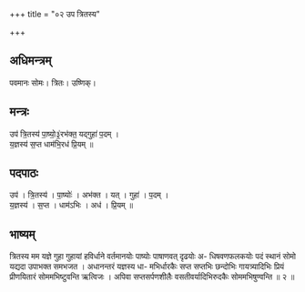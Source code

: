+++
title = "०२ उप त्रितस्य"

+++
## अधिमन्त्रम्
पवमानः सोमः। त्रितः। उष्णिक्।

## मन्त्रः
उप॑ त्रि॒तस्य॑ पा॒ष्यो॒३॒॑रभ॑क्त॒ यद्गुहा॑ प॒दम् ।  
य॒ज्ञस्य॑ स॒प्त धाम॑भि॒रध॑ प्रि॒यम् ॥

## पदपाठः
उप॑ । त्रि॒तस्य॑ । पा॒ष्योः॑ । अभ॑क्त । यत् । गुहा॑ । प॒दम् ।  
य॒ज्ञस्य॑ । स॒प्त । धाम॑ऽभिः । अध॑ । प्रि॒यम् ॥

## भाष्यम्
त्रितस्य मम यज्ञे गुहा गुहायां हविर्धाने वर्तमानयोः पाष्योः पाषाणवत् दृढयोः अ- धिषवणफलकयोः पदं स्थानं सोमो यद्यदा उपाभक्त समभजत । अधानन्तरं यज्ञस्य धा- मभिर्धारकैः सप्त सप्तभिः छन्दोभिः गायत्र्यादिभिः प्रियं प्रीणयितारं सोममभिष्टुवन्ति ऋत्विजः । अपिवा सप्तसर्पणशीलैः वसतीवर्यादिभिरुदकैः सोममभिषुण्वन्ति ॥ २ ॥